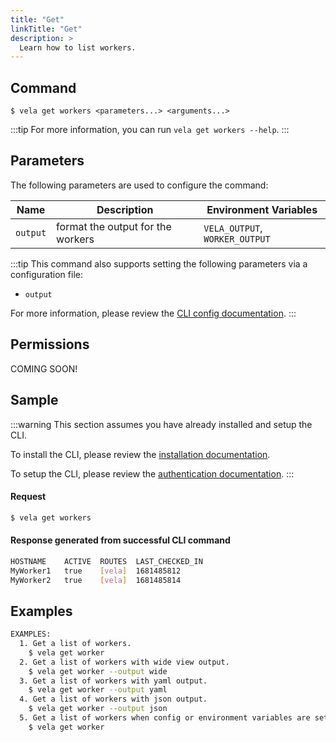 ```yaml
---
title: "Get"
linkTitle: "Get"
description: >
  Learn how to list workers.
---
```


## Command

```
$ vela get workers <parameters...> <arguments...>
```

:::tip
For more information, you can run `vela get workers --help`.
:::

## Parameters

The following parameters are used to configure the command:

| Name       | Description                          | Environment Variables              |
| ---------- | ------------------------------------ | ---------------------------------- |
| `output`   | format the output for the workers    | `VELA_OUTPUT`, `WORKER_OUTPUT`     |

:::tip
This command also supports setting the following parameters via a configuration file:

- `output`

For more information, please review the [CLI config documentation](/docs/reference/cli/config/).
:::

## Permissions

COMING SOON!

## Sample

:::warning
This section assumes you have already installed and setup the CLI.

To install the CLI, please review the [installation documentation](/docs/reference/cli/install.md).

To setup the CLI, please review the [authentication documentation](/docs/reference/cli/authentication/).
:::

#### Request

```sh
$ vela get workers
```

#### Response generated from successful CLI command
```sh
HOSTNAME	ACTIVE	ROUTES	LAST_CHECKED_IN
MyWorker1  	true  	[vela]	1681485812
MyWorker2  	true  	[vela]	1681485814
```

## Examples

```sh
EXAMPLES:
  1. Get a list of workers.
    $ vela get worker
  2. Get a list of workers with wide view output.
    $ vela get worker --output wide
  3. Get a list of workers with yaml output.
    $ vela get worker --output yaml
  4. Get a list of workers with json output.
    $ vela get worker --output json
  5. Get a list of workers when config or environment variables are set.
    $ vela get worker
```
